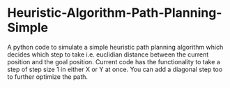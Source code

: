# Heuristic-Algorithm-Path-Planning-Simple

A python code to simulate a simple heuristic path planning algorithm which decides which step to take i.e. euclidian distance between the current position and the goal position. 
Current code has the functionality to take a step of step size 1 in either X or Y at once. You can add a diagonal step too to further optimize the path. 
